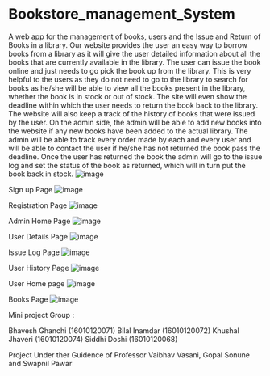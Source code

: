 # Bookstore_management_System
A web app for the management of books, users and the Issue and Return of Books in a library.
Our website provides the user an easy way to borrow books from a library as it will give the user detailed information about all the books that are currently available in the library.
The user can issue the book online and just needs to go pick the book up from the library. This is very helpful to the users as they do not need to go to the library to search for books as he/she will be able to view all the books present in the library, whether the book is in stock or out of stock. The site will even show the deadline within which the user needs to return the book back to the library. 
The website will also keep a track of the history of books that were issued by the user.
On the admin side, the admin will be able to add new books into the website if any new books have been added to the actual library.
The admin will be able to track every order made by each and every user and will be able to contact the user if he/she has not returned the book pass the deadline.
Once the user has returned the book the admin will go to the issue log and set the status of the book as returned, which will in turn put the book back in stock.
![image](https://user-images.githubusercontent.com/118553953/204716068-8b3ee4a3-e508-49ee-a1e4-727fbaca94e2.png)


Sign up Page
![image](https://user-images.githubusercontent.com/118553953/204714470-354038f9-55bf-4c31-9685-abbc829fb8bc.png)
 
 Registration Page
 ![image](https://user-images.githubusercontent.com/118553953/204714528-c0ae5ecd-4bf9-4398-8ae9-7d7aab614ae9.png)
 
 Admin Home Page
 ![image](https://user-images.githubusercontent.com/118553953/204714589-bb1ae9e2-a8c6-45dc-9f11-bf23f1f83e9f.png)
 
 User Details Page
 ![image](https://user-images.githubusercontent.com/118553953/204714768-054a1f4d-cda4-4d5c-9d02-22c05da4422c.png)

Issue Log Page
![image](https://user-images.githubusercontent.com/118553953/204714877-c5d8572f-548f-4aa3-a56e-5748681f5277.png)

User History Page
![image](https://user-images.githubusercontent.com/118553953/204714956-f3a57310-2bb8-4b7b-a40a-5061dd69fdd7.png)

User Home page
![image](https://user-images.githubusercontent.com/118553953/204715123-92d70b80-91fa-4e16-9943-930a06093bee.png)


Books Page
![image](https://user-images.githubusercontent.com/118553953/204714678-c081f569-0bec-4650-a8ff-9b7daa880ece.png)


Mini project Group :

  Bhavesh Ghanchi (16010120071)
  Bilal Inamdar        (16010120072)
  Khushal Jhaveri    (16010120074)
  Siddhi Doshi          (16010120068)
  
  
 Project Under ther Guidence of Professor Vaibhav Vasani, Gopal Sonune and Swapnil Pawar
